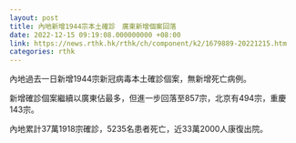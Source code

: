 ```yaml
---
layout: post
title: 內地新增1944宗本土確診　廣東新增個案回落
date: 2022-12-15 09:19:08.000000000 +08:00
link: https://news.rthk.hk/rthk/ch/component/k2/1679889-20221215.htm
categories: rthk
---
```


內地過去一日新增1944宗新冠病毒本土確診個案，無新增死亡病例。

新增確診個案繼續以廣東佔最多，但進一步回落至857宗，北京有494宗，重慶143宗。

內地累計37萬1918宗確診，5235名患者死亡，近33萬2000人康復出院。
